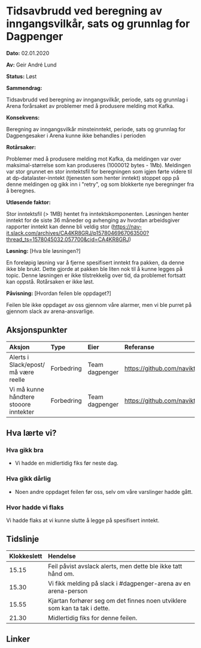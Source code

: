 # Tidsavbrudd ved beregning av inngangsvilkår, sats og grunnlag for Dagpenger

**Dato:** 02.01.2020

**Av:** Geir André Lund

**Status:** Løst

**Sammendrag:** 

Tidsavbrudd ved beregning av inngangsvilkår, periode, sats og grunnlag i Arena forårsaket av problemer med å produsere melding mot Kafka. 

**Konsekvens:**

Beregning av inngangsvilkår minsteinntekt, periode, sats og grunnlag for Dagpengesaker i Arena kunne ikke behandles i perioden

**Rotårsaker:** 

Problemer med å produsere melding mot Kafka, da meldingen var over maksimal-størrelse som kan produseres (1000012 bytes - 1Mb). 
Meldingen var stor grunnet en stor inntektsfil for beregningen som igjen førte videre til at dp-datalaster-inntekt (tjenesten som henter inntekt) stoppet opp på denne meldingen og gikk inn i "retry", og som blokkerte nye beregninger fra å beregnes. 

**Utløsende faktor:** 

Stor inntektsfil (> 1MB) hentet fra inntektskomponenten. Løsningen henter inntekt for de siste 36 måneder og avhenging av hvordan arbeidsgiver rapporter inntekt kan denne bli veldig stor (https://nav-it.slack.com/archives/CA4KR8GRJ/p1578046967063500?thread_ts=1578045032.057700&cid=CA4KR8GRJ)


**Løsning:** [Hva ble løsningen?]

En foreløpig løsning var å fjerne spesifisert inntekt fra pakken, da denne ikke ble brukt. Dette gjorde at pakken ble liten nok til å kunne legges på topic. Denne løsningen er ikke tilstrekkelig over tid, da problemet fortsatt kan oppstå. Rotårsaken er ikke løst.

**Påvisning:** [Hvordan feilen ble oppdaget?]

Feilen ble ikke oppdaget av oss gjennom våre alarmer, men vi ble purret på gjennom slack av arena-ansvarlige.

## Aksjonspunkter

| Aksjon | Type | Eier | Referanse |
|:--- |:--- | :--- | :--- | 
| Alerts i Slack/epost/ må være reelle | Forbedring | Team dagpenger | https://github.com/navikt/dagpenger/issues/297 |
| Vi må kunne håndtere stooore inntekter | Forbedring | Team dagpenger |  https://github.com/navikt/dagpenger/issues/298 |

## Hva lærte vi?

### Hva gikk bra
* Vi hadde en midlertidig fiks før neste dag.

### Hva gikk dårlig
* Noen andre oppdaget feilen før oss, selv om våre varslinger hadde gått.

### Hvor hadde vi flaks

Vi hadde flaks at vi kunne slutte å legge på spesifisert inntekt.

## Tidslinje
|Klokkeslett | Hendelse |
|:--- |:---- |
| 15.15 | Feil påvist avslack alerts, men dette ble ikke tatt hånd om. | 
| 15.30 | Vi fikk melding på slack i #dagpenger-arena av en arena-person |
| 15.55 | Kjartan forhører seg om det finnes noen utviklere som kan ta tak i dette. |
| 21.30 |  Midlertidig fiks for denne feilen. |

## Linker
